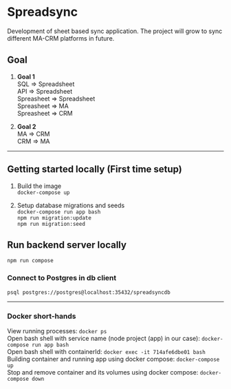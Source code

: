 # Spreadsync
Development of sheet based sync application. The project will grow to sync different MA-CRM platforms in future.

## Goal

1. **Goal 1**<br>
SQL => Spreadsheet<br>
API => Spreadsheet<br>
Spreasheet => Spreadsheet<br>
Spreasheet => MA<br>
Spreasheet => CRM<br>

2. **Goal 2**<br>
MA => CRM<br>
CRM => MA<br>

***
## Getting started locally (First time setup)

1.  Build the image<br>
```docker-compose up```

2. Setup database migrations and seeds<br>
  ```docker-compose run app bash```<br>
  ```npm run migration:update```<br>
  ```npm run migration:seed```<br>


## Run backend server locally
```npm run compose```

### Connect to Postgres in db client
```psql postgres://postgres@localhost:35432/spreadsyncdb```

***

### Docker short-hands

View running processes:  ```docker ps```<br>
Open bash shell with service name (node project (app) in our case):  ```docker-compose run app bash```<br>
Open bash shell with containerId:  ```docker exec -it 714afe6dbe01 bash```<br>
Building container and running app using docker compose: ```docker-compose up```<br>
Stop and remove container and its volumes using docker compose: ```docker-compose down```<br>
